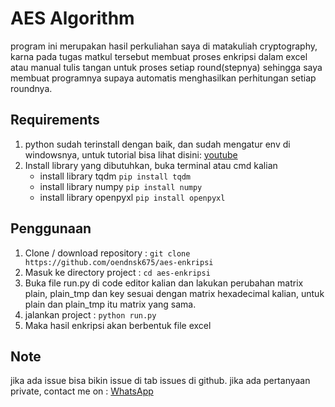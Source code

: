 # AES Algorithm

program ini merupakan hasil perkuliahan saya di matakuliah cryptography, karna pada tugas matkul tersebut membuat proses enkripsi dalam excel atau manual tulis tangan untuk proses setiap round(stepnya) sehingga saya membuat programnya supaya automatis menghasilkan perhitungan setiap roundnya.

## Requirements

1.  python sudah terinstall dengan baik, dan sudah mengatur env di windowsnya, untuk tutorial bisa lihat disini: [youtube](https://www.youtube.com/watch?v=t3jhhAuGygs&pp=ygUoY2FyYSBpbnN0YWxsIHB5dGhvbiBkYW4gYXR1ciBlbnZpcm9ubWVudA==)
2.  Install library yang dibutuhkan, buka terminal atau cmd kalian
    - install library tqdm `pip install tqdm`
    - install library numpy `pip install numpy`
    - install library openpyxl `pip install openpyxl`

## Penggunaan

1.  Clone / download repository : `git clone https://github.com/oendnsk675/aes-enkripsi`
2.  Masuk ke directory project : `cd aes-enkripsi`
3.  Buka file run.py di code editor kalian dan lakukan perubahan matrix plain, plain_tmp dan key sesuai dengan matrix hexadecimal kalian, untuk plain dan plain_tmp itu matrix yang sama.
4.  jalankan project : `python run.py`
5.  Maka hasil enkripsi akan berbentuk file excel

## Note

jika ada issue bisa bikin issue di tab issues di github.
jika ada pertanyaan private, contact me on : [WhatsApp](https://wa.me/6281917320977)
